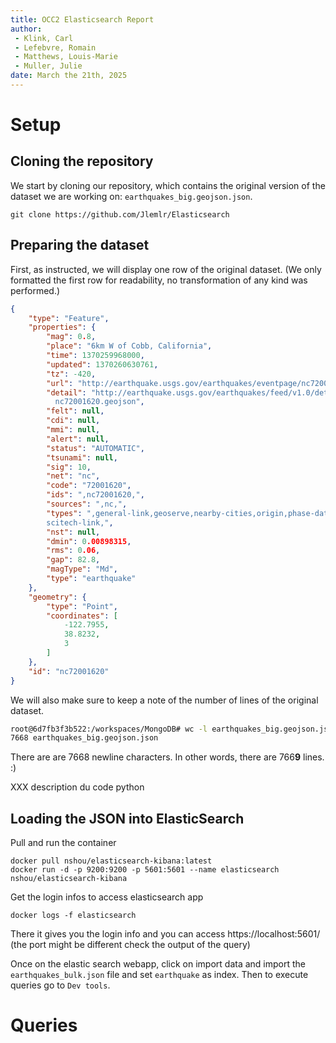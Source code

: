 ```yaml
---
title: OCC2 Elasticsearch Report
author:
 - Klink, Carl
 - Lefebvre, Romain
 - Matthews, Louis-Marie
 - Muller, Julie
date: March the 21th, 2025
---
```


# Setup

## Cloning the repository

We start by cloning our repository, which contains the original version of the dataset we are working on: `earthquakes_big.geojson.json`.

```
git clone https://github.com/Jlemlr/Elasticsearch
```

## Preparing the dataset

First, as instructed, we will display one row of the original dataset. (We only formatted the first row for readability, no transformation of any kind was performed.)

```json
{
    "type": "Feature",
    "properties": {
        "mag": 0.8,
        "place": "6km W of Cobb, California",
        "time": 1370259968000,
        "updated": 1370260630761,
        "tz": -420,
        "url": "http://earthquake.usgs.gov/earthquakes/eventpage/nc72001620",
        "detail": "http://earthquake.usgs.gov/earthquakes/feed/v1.0/detail/
          nc72001620.geojson",
        "felt": null,
        "cdi": null,
        "mmi": null,
        "alert": null,
        "status": "AUTOMATIC",
        "tsunami": null,
        "sig": 10,
        "net": "nc",
        "code": "72001620",
        "ids": ",nc72001620,",
        "sources": ",nc,",
        "types": ",general-link,geoserve,nearby-cities,origin,phase-data,
        scitech-link,",
        "nst": null,
        "dmin": 0.00898315,
        "rms": 0.06,
        "gap": 82.8,
        "magType": "Md",
        "type": "earthquake"
    },
    "geometry": {
        "type": "Point",
        "coordinates": [
            -122.7955,
            38.8232,
            3
        ]
    },
    "id": "nc72001620"
}
```

We will also make sure to keep a note of the number of lines of the original dataset.

```bash
root@6d7fb3f3b522:/workspaces/MongoDB# wc -l earthquakes_big.geojson.json 
7668 earthquakes_big.geojson.json
```

There are are 7668 newline characters. In other words, there are 766**9** lines. :) 

XXX description du code python
## Loading the JSON into ElasticSearch

Pull and run the container 
```
docker pull nshou/elasticsearch-kibana:latest
docker run -d -p 9200:9200 -p 5601:5601 --name elasticsearch nshou/elasticsearch-kibana
```

Get the login infos to access elasticsearch app
``` 
docker logs -f elasticsearch
```
There it gives you the login info and you can access https://localhost:5601/ (the port might be different check the output of the query)

Once on the elastic search webapp, click on import data and import the `earthquakes_bulk.json` file and set `earthquake` as index.
Then to execute queries go to `Dev tools`.


# Queries